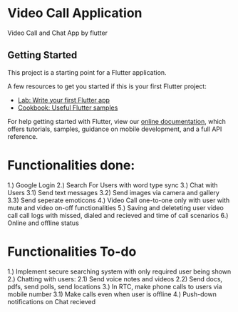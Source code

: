 # Video Call Application

Video Call and Chat App by flutter

## Getting Started

This project is a starting point for a Flutter application.

A few resources to get you started if this is your first Flutter project:

- [Lab: Write your first Flutter app](https://flutter.dev/docs/get-started/codelab)
- [Cookbook: Useful Flutter samples](https://flutter.dev/docs/cookbook)

For help getting started with Flutter, view our
[online documentation](https://flutter.dev/docs), which offers tutorials,
samples, guidance on mobile development, and a full API reference.

# Functionalities done:
1.) Google Login
2.) Search For Users with word type sync
3.) Chat with Users
  3.1) Send text messages
  3.2) Send images via camera and gallery
  3.3) Send seperate emoticons
4.) Video Call one-to-one only with user with mute and video on-off functionalities
5.) Saving and deleteting user video call call logs with missed, dialed and recieved and time of call scenarios
6.) Online and offline status

# Functionalities To-do
1.) Implement secure searching system with only required user being shown
2.) Chatting with users:
  2.1) Send voice notes and videos
  2.2) Send docs, pdfs, send polls, send locations
3.) In RTC, make phone calls to users via mobile number
  3.1) Make calls even when user is offline
4.) Push-down notifications on Chat recieved
